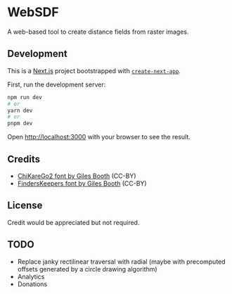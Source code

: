 # WebSDF

A web-based tool to create distance fields from raster images.

## Development

This is a [Next.js](https://nextjs.org/) project bootstrapped with [`create-next-app`](https://github.com/vercel/next.js/tree/canary/packages/create-next-app).

First, run the development server:

```bash
npm run dev
# or
yarn dev
# or
pnpm dev
```

Open [http://localhost:3000](http://localhost:3000) with your browser to see the result.

## Credits

* [ChiKareGo2 font by Giles Booth](https://www.pentacom.jp/pentacom/bitfontmaker2/gallery/?id=3780) (CC-BY)
* [FindersKeepers font by Giles Booth](https://www.pentacom.jp/pentacom/bitfontmaker2/gallery/?id=3809) (CC-BY)

## License

Credit would be appreciated but not required.

## TODO

* Replace janky rectilinear traversal with radial (maybe with precomputed offsets generated by a circle drawing algorithm)
* Analytics
* Donations

